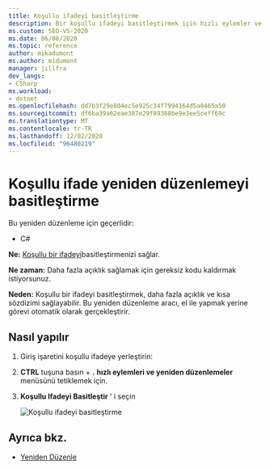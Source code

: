 ```yaml
---
title: Koşullu ifadeyi basitleştirme
description: Bir koşullu ifadeyi basitleştirmek için hızlı eylemler ve yeniden düzenlemeler menüsünü nasıl kullanacağınızı öğrenin.
ms.custom: SEO-VS-2020
ms.date: 06/08/2020
ms.topic: reference
author: mikadumont
ms.author: midumont
manager: jillfra
dev_langs:
- CSharp
ms.workload:
- dotnet
ms.openlocfilehash: dd7b3f29e804ec5e925c34f7994164d5a8465a50
ms.sourcegitcommit: df6ba39a62eae387e29f89388be9e3ee5ceff69c
ms.translationtype: MT
ms.contentlocale: tr-TR
ms.lasthandoff: 12/02/2020
ms.locfileid: "96480219"
---
```

# <a name="simplify-conditional-expression-refactoring"></a>Koşullu ifade yeniden düzenlemeyi basitleştirme

Bu yeniden düzenleme için geçerlidir:

- C#

**Ne:** [Koşullu bir ifadeyi](/dotnet/csharp/language-reference/operators/conditional-operator)basitleştirmenizi sağlar.

**Ne zaman:** Daha fazla açıklık sağlamak için gereksiz kodu kaldırmak istiyorsunuz.

**Neden:** Koşullu bir ifadeyi basitleştirmek, daha fazla açıklık ve kısa sözdizimi sağlayabilir. Bu yeniden düzenleme aracı, el ile yapmak yerine görevi otomatik olarak gerçekleştirir.

## <a name="how-to"></a>Nasıl yapılır

1. Giriş işaretini koşullu ifadeye yerleştirin:

2. **CTRL** tuşuna basın + **.** **hızlı eylemleri ve yeniden düzenlemeler** menüsünü tetiklemek için.

3. **Koşullu Ifadeyi Basitleştir** ' i seçin

    ![Koşullu ifadeyi basitleştirme](media/simplify-conditional-expression.png)

## <a name="see-also"></a>Ayrıca bkz.

- [Yeniden Düzenle](../refactoring-in-visual-studio.md)